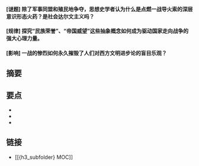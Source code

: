 #### [谜题] 除了军事同盟和殖民地争夺，思想史学者认为什么是点燃一战导火索的深层意识形态火药？是社会达尔文主义吗？


#### [规律] 探究“民族荣誉”、“帝国威望”这些抽象概念如何成为驱动国家走向战争的强大心理力量。


#### [影响] 一战的惨烈如何永久摧毁了人们对西方文明进步论的盲目乐观？


## 摘要


## 要点

- 
- 
- 

## 链接

- [[{h3_subfolder} MOC]]
